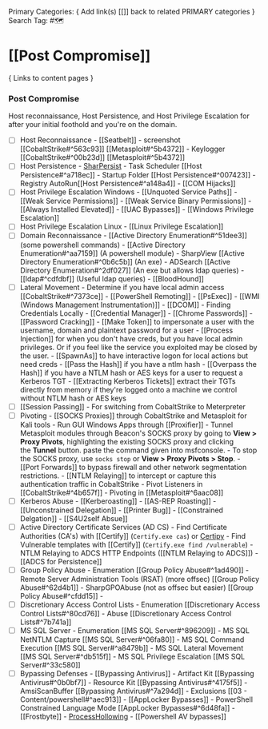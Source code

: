Primary Categories: { Add link(s) [[]] back to related PRIMARY categories }
Search Tag: #🗺  

# [[Post Compromise]]  
{ Links to content pages }

### Post Compromise
Host reconnaissance, Host Persistence, and Host Privilege Escalation for after your initial foothold and you're on the domain.

- [ ] Host Reconnaissance
                - [[Seatbelt]]
                - screenshot [[CobaltStrike#^563c93]]  [[Metasploit#^5b4372]] 
                - Keylogger [[CobaltStrike#^00b23d]] [[Metasploit#^5b4372]] 
- [ ] Host Persistence
				- [SharPersist](https://github.com/mandiant/SharPersist)
				- Task Scheduler [[Host Persistence#^a718ec]]
                - Startup Folder [[Host Persistence#^007423]]
                - Registry AutoRun[[Host Persistence#^a148a4]]
                - [[COM Hijacks]]
- [ ] Host Privilege Escalation Windows
                - [[Unquoted Service Paths]]
                - [[Weak Service Permissions]]
                - [[Weak Service Binary Permissions]]
                - [[Always Installed Elevated]]
                - [[UAC Bypasses]]
                - [[Windows Privilege Escalation]]
- [ ] Host Privilege Escalation Linux
                - [[Linux Privilege Escalation]]
- [ ] Domain Reconnaissance
				-  [[Active Directory Enumeration#^51dee3]] (some powershell commands)
                - [[Active Directory Enumeration#^aa7159]] (A powershell module)
                - SharpView [[Active Directory Enumeration#^0b6c5b]] (An exe)
                - ADSearch [[Active Directory Enumeration#^2df027]] (An exe but allows ldap queries)
                - [[ldap#^cdfdbf]] (Useful ldap queries)
                - [[BloodHound]]
- [ ] Lateral Movement
                - Determine if you have local admin access [[CobaltStrike#^7373ce]]
				- [[PowerShell Remoting]]
                - [[PsExec]]
                - [[WMI (Windows Management Instrumentation)]]
                - [[DCOM]]
                - Finding Credentials Locally 
	                - [[Credential Manager]]
					- [[Chrome Passwords]]
				- [[Password Cracking]]
				- [[Make Token]] to impersonate a user with the username, domain and plaintext password for a user
				- [[Process Injection]] for when you don't have creds, but you have local admin privileges. Or if you feel like the service you exploited may be closed by the user.
				- [[SpawnAs]] to have interactive logon for local actions but need creds
				- [[Pass the Hash]] if you have a ntlm hash
				- [[Overpass the Hash]] if you have a NTLM hash or AES keys for a user to request a Kerberos TGT
				- [[Extracting Kerberos Tickets]] extract their TGTs directly from memory if they're logged onto a machine we control without NTLM hash or AES keys
- [ ] [[Session Passing]]
                - For switching from CobaltStrike to Meterpreter
- [ ] Pivoting
                - [[SOCKS Proxies]] through CobaltStrike and Metasploit for Kali tools
                - Run GUI Windows Apps through [[Proxifier]]
                - Tunnel Metasploit modules through Beacon's SOCKS proxy by going to **View > Proxy Pivots**, highlighting the existing SOCKS proxy and clicking the **Tunnel** button. paste the command given into msfconsole.
                - To stop the SOCKS proxy, use `socks stop` or **View > Proxy Pivots > Stop**.
                - [[Port Forwards]] to bypass firewall and other network segmentation restrictions.
                - [[NTLM Relaying]] to intercept or capture this authentication traffic in CobaltStrike
                - Pivot Listeners in [[CobaltStrike#^4b657f]]
                - Pivoting in [[Metasploit#^6aac08]]
- [ ] Kerberos Abuse
                - [[Kerberoasting]]
                - [[AS-REP Roasting]]
                - [[Unconstrained Delegation]]
                - [[Printer Bug]]
                - [[Constrained Delgation]]
                - [[S4U2self Absue]]
- [ ] Active Directory Certificate Services (AD CS)
                - Find Certificate Authorities (CA's) with [[Certify]] (`Certify.exe cas`) or [Certipy](https://github.com/ly4k/Certipy)
                - Find Vulnerable templates with [[Certify]] (`Certify.exe find /vulnerable`)
                - NTLM Relaying to ADCS HTTP Endpoints ([[NTLM Relaying to ADCS]])
                - [[ADCS for Persistence]]
- [ ] Group Policy Abuse
                - Enumeration [[Group Policy Abuse#^1ad490]]
                - Remote Server Administration Tools (RSAT) (more offsec) [[Group Policy Abuse#^62d4b1]]
                - SharpGPOAbuse (not as offsec but easier) [[Group Policy Abuse#^cfdd15]]
                - 
- [ ] Discretionary Access Control Lists
                - Enumeration [[Discretionary Access Control Lists#^80cd76]]
                - Abuse [[Discretionary Access Control Lists#^7b741a]]
- [ ] MS SQL Server
                - Enumeration [[MS SQL Server#^896209]]
                - MS SQL NetNTLM Capture [[MS SQL Server#^06fa80]]
                - MS SQL Command Execution [[MS SQL Server#^a8479b]]
                - MS SQL Lateral Movement [[MS SQL Server#^db515f]]
                - MS SQL Privilege Escalation [[MS SQL Server#^33c580]]
- [ ] Bypassing Defenses
                - [[Bypassing Antivirus]]
                - Artifact Kit [[Bypassing Antivirus#^0b0bf7]]
                - Resource Kit [[Bypassing Antivirus#^4175f5]]
                - AmsiScanBuffer [[Bypassing Antivirus#^7a294d]]
                - Exclusions [[03 - Content/powershell#^aec913]]
                - [[AppLocker Bypasses]]
                - PowerShell Constrained Language Mode [[AppLocker Bypasses#^6d48fa]]
                - [[Frostbyte]]
                - [ProcessHollowing](https://github.com/sbridgens/ProcessHollowing)
                - [[Powershell AV bypasses]]